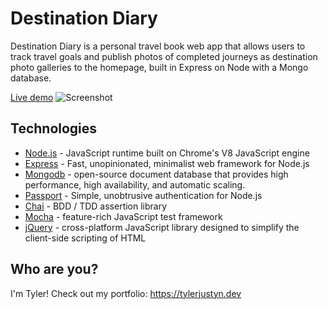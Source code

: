 # Destination Diary
Destination Diary is a personal travel book web app that allows users to track travel goals and publish photos of completed journeys as destination photo galleries to the homepage, built in Express on Node with a Mongo database.

[Live demo](https://destination-diary.herokuapp.com/)
![Screenshot](https://tylerjustyn.dev/img/destinationdiary.png)

## Technologies
 - [Node.js](https://nodejs.org/) - JavaScript runtime built on Chrome's V8 JavaScript engine
 - [Express](https://expressjs.com/) - Fast, unopinionated, minimalist web framework for Node.js
 - [Mongodb](https://www.mongodb.com/) - open-source document database that provides high performance, high availability, and automatic scaling.
 - [Passport](https://www.passportjs.org/) - Simple, unobtrusive authentication for Node.js
 - [Chai](https://www.chaijs.com/) - BDD / TDD assertion library
 - [Mocha](https://mochajs.org/) - feature-rich JavaScript test framework
 - [jQuery](https://jquery.com/) - cross-platform JavaScript library designed to simplify the client-side scripting of HTML

## Who are you?
I'm Tyler! Check out my portfolio: https://tylerjustyn.dev